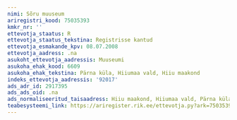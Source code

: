 ```yaml
---
nimi: Sõru muuseum
ariregistri_kood: 75035393
kmkr_nr: ''
ettevotja_staatus: R
ettevotja_staatus_tekstina: Registrisse kantud
ettevotja_esmakande_kpv: 08.07.2008
ettevotja_aadress: .na
asukoht_ettevotja_aadressis: Muuseumi
asukoha_ehak_kood: 6609
asukoha_ehak_tekstina: Pärna küla, Hiiumaa vald, Hiiu maakond
indeks_ettevotja_aadressis: '92017'
ads_adr_id: 2917395
ads_ads_oid: .na
ads_normaliseeritud_taisaadress: Hiiu maakond, Hiiumaa vald, Pärna küla, Muuseumi
teabesysteemi_link: https://ariregister.rik.ee/ettevotja.py?ark=75035393&ref=rekvisiidid
---
```

